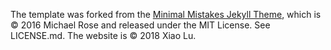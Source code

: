 The template was forked from the [Minimal Mistakes Jekyll Theme](https://mmistakes.github.io/minimal-mistakes/), which is © 2016 Michael Rose and released under the MIT License. See LICENSE.md. The website is © 2018 Xiao Lu.
